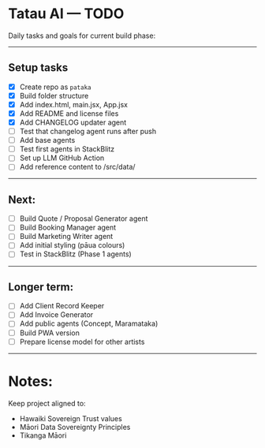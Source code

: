 # Tatau AI — TODO

Daily tasks and goals for current build phase:

---

## Setup tasks

- [x] Create repo as `pataka`
- [x] Build folder structure
- [x] Add index.html, main.jsx, App.jsx
- [x] Add README and license files
- [x] Add CHANGELOG updater agent
- [ ] Test that changelog agent runs after push 
- [ ] Add base agents
- [ ] Test first agents in StackBlitz
- [ ] Set up LLM GitHub Action
- [ ] Add reference content to /src/data/

---

## Next:

- [ ] Build Quote / Proposal Generator agent
- [ ] Build Booking Manager agent
- [ ] Build Marketing Writer agent
- [ ] Add initial styling (pāua colours)
- [ ] Test in StackBlitz (Phase 1 agents)

---

## Longer term:

- [ ] Add Client Record Keeper
- [ ] Add Invoice Generator
- [ ] Add public agents (Concept, Maramataka)
- [ ] Build PWA version
- [ ] Prepare license model for other artists

---

# Notes:

Keep project aligned to:

- Hawaiki Sovereign Trust values
- Māori Data Sovereignty Principles
- Tikanga Māori